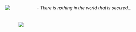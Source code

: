 <h1 align="center"><img align="left" src="https://orhun.dev/img/crow.png"></h1>
        <center>
            <em> - There is nothing in the world that is secured... </em>
        </center>
<h1 align="center"></h1>
<img style="margin-left: 45px;" src="https://github-readme-stats.vercel.app/api/top-langs/?username=vaulteve&layout=compact&theme=bear" />
